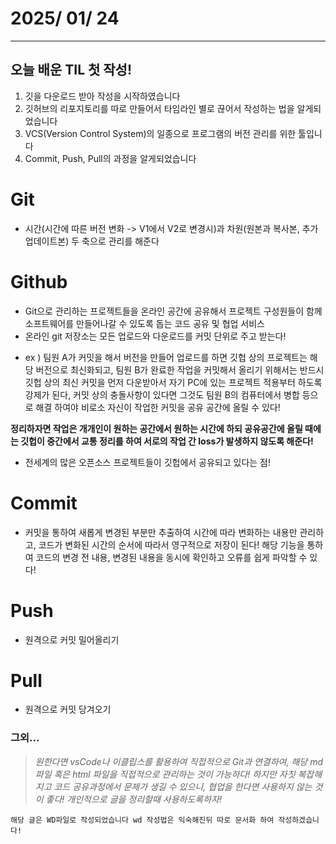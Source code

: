 # 2025/ 01/ 24
-------------------------------------------------------

 ## 오늘 배운 TIL 첫 작성!
 
 1. 깃을 다운로드 받아 작성을 시작하였습니다
 2. 깃허브의 리포지토리를 따로 만들어서 타임라인 별로 끊어서 작성하는 법을 알게되었습니다
 3. VCS(Version Control System)의 일종으로 프로그램의 버전 관리를 위한 툴입니다
 4. Commit, Push, Pull의 과정을 알게되었습니다

 # Git
  * 시간(시간에 따른 버전 변화 -> V1에서 V2로 변경시)과 차원(원본과 복사본, 추가 업데이트본) 두 축으로 관리를 해준다 
 # Github
 * Git으로 관리하는 프로젝트들을 온라인 공간에 공유해서 프로젝트 구성원들이 함께 소프트웨어를 만들어나갈 수 있도록 돕는 코드 공유 및 협업 서비스 
 * 온라인 git 저장소는 모든 업로드와 다운로드를 커밋 단위로 주고 받는다!
 + ex ) 팀원 A가 커밋을 해서 버전을 만들어 업로드를 하면 깃헙 상의 프로젝트는 해당 버전으로 최신화되고, 팀원 B가 완료한 작업을 커밋해서 올리기 위해서는 반드시 깃헙 상의 최신 커밋을 먼저 다운받아서 자기 PC에 있는 프로젝트 적용부터 하도록 강제가 된다, 커밋 상의 충돌사항이 있다면 그것도 팀원 B의 컴퓨터에서 병합 등으로 해결 하여야 비로소 자신이 작업한 커밋을 공유 공간에 올릴 수 있다!

__정리하자면 작업은 개개인이 원하는 공간에서 원하는 시간에 하되 공유공간에 올릴 때에는 깃헙이 중간에서 교통 정리를 하여 서로의 작업 간 loss가 발생하지 않도록 해준다!__

+ 전세계의 많은 오픈소스 프로젝트들이 깃헙에서 공유되고 있다는 점!

# Commit
* 커밋을 통하여 새롭게 변경된 부분만 추출하여 시간에 따라 변화하는 내용만 관리하고, 코드가 변화된 시간의 순서에 따라서 영구적으로 저장이 된다!
해당 기능을 통하여 코드의 변경 전 내용, 변경된 내용을 동시에 확인하고 오류를 쉽게 파악할 수 있다!

 # Push 
 * 원격으로 커밋 밀어올리기 
 
 # Pull 
 * 원격으로 커밋 당겨오기

### 그외...
> _원한다면 vsCode나 이클립스를 활용하여 직접적으로 Git과 연결하여, 해당 md 파일 혹은 html 파일을 직접적으로 관리하는 것이 가능하다!
하지만 자칫 복잡해지고 코드 공유과정에서 문제가 생길 수 있으니, 협업을 한다면 사용하지 않는 것이 좋다!
개인적으로 글을 정리할때 사용하도록하자!_

 `해당 글은 WD파일로 작성되었습니다 wd 작성법은 익숙해진뒤 따로 문서화 하여 작성하겠습니다! `

